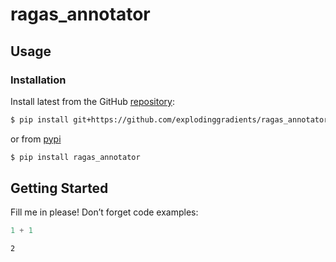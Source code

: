 # ragas_annotator


<!-- WARNING: THIS FILE WAS AUTOGENERATED! DO NOT EDIT! -->

## Usage

### Installation

Install latest from the GitHub
[repository](https://github.com/explodinggradients/ragas_annotator):

``` sh
$ pip install git+https://github.com/explodinggradients/ragas_annotator.git
```

or from [pypi](https://pypi.org/project/ragas_annotator/)

``` sh
$ pip install ragas_annotator
```

## Getting Started

Fill me in please! Don’t forget code examples:

``` python
1 + 1
```

    2

